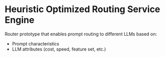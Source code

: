 # Heuristic Optimized Routing Service Engine

Router prototype that enables prompt routing to different LLMs based on:

- Prompt characteristics
- LLM attributes (cost, speed, feature set, etc.)